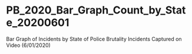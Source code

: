 # PB_2020_Bar_Graph_Count_by_State_20200601
 Bar Graph of Incidents by State of Police Brutality Incidents Captured on Video (6/01/2020)
